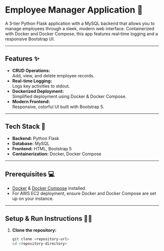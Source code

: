 # Employee Manager Application 🚀

A 3‑tier Python Flask application with a MySQL backend that allows you to manage employees through a sleek, modern web interface. Containerized with Docker and Docker Compose, this app features real‑time logging and a responsive Bootstrap UI.

---

## Features ✨

- **CRUD Operations:**  
  Add, view, and delete employee records.
- **Real-time Logging:**  
  Logs key activities to stdout.
- **Dockerized Deployment:**  
  Simplified deployment using Docker & Docker Compose.
- **Modern Frontend:**  
  Responsive, colorful UI built with Bootstrap 5.

---

## Tech Stack 🔧

- **Backend:** Python Flask  
- **Database:** MySQL  
- **Frontend:** HTML, Bootstrap 5  
- **Containerization:** Docker, Docker Compose

---

## Prerequisites 💻

- [Docker](https://www.docker.com/) & [Docker Compose](https://docs.docker.com/compose/) installed.
- For AWS EC2 deployment, ensure Docker and Docker Compose are set up on your instance.

---

## Setup & Run Instructions 🏃‍♂️

1. **Clone the repository:**

   ```bash
   git clone <repository-url>
   cd <repository-directory>
